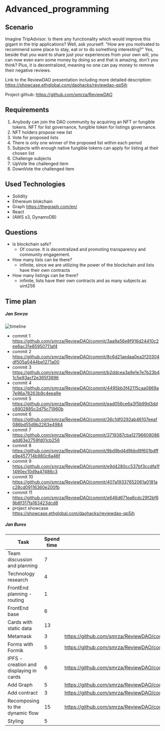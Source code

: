 # Advanced_programming
## Scenario
Imagine TripAdvisor. Is there any functionality which would improve this gigant in the trip applications? Well, ask yourself: "How are you motivated to recommend some place to stay, eat or to do something interesting?" Yes, beside that you want to share just your experiences from your own will, you can now even earn some money by doing so and that is amazing, don't you think? Plus, it is decentralized, meaning no one can pay money to remove their negative reviews.

Link to the ReviewDAO presentation including more detailed description: https://showcase.ethglobal.com/daohacks/reviewdao-qp5ih

Project github: https://github.com/smrza/ReviewDAO


## Requirements
1. Anybody can join the DAO community by acquiring an NFT or fungible tokens. NFT for list governance, fungible token for listings governance.
2. NFT holders propose new list 
3. Vote for proposed lists
5. There is only one winner of the proposed list within each period 
6. Subjects with enough native fungible tokens can apply for listing at their chosen list
7. Challenge subjects
8. UpVote the challenged item
9. DownVote the challenged item

## Used Technologies
- Solidity
- Ethereum blokchain
- Graph https://thegraph.com/en/
- React
- (AWS s3, DynamoDB)

## Questions
- Is blockchain safe?
  - Of course. It is decentralized and promoting transparency and community engagement. 
- How many lists can be there?
  - infinite, since we are utilizing the power of the blockchain and lists have their own contracts
- How many listings can be there?
  - infinite, lists have their own contracts and as many subjects as uint256

## Time plan
##### Jan Smrza
![timeline](https://user-images.githubusercontent.com/69464039/167244203-f2329d81-6424-4ce2-8ede-f3cef84227a7.png)
   
* commit 1	https://github.com/smrza/ReviewDAO/commit/3aa9a56e8f916d24410c2ee6ac31e85950711af4
* commit 2	https://github.com/smrza/ReviewDAO/commit/8c6d21aedaa0ea2f20304df505a0444be1271a00
* commit 3	https://github.com/smrza/ReviewDAO/commit/b2ddcea3a9e1e7e7b23b41c5e93acf2e365f3896
* commit 4	https://github.com/smrza/ReviewDAO/commit/4495bb3f42115caa0869a7e96a78263b9c4eea9e
* commit 5	https://github.com/smrza/ReviewDAO/commit/ead056ce6a3f5b99d3ddc8902885c2d75c71960b
* commit 6	https://github.com/smrza/ReviewDAO/commit/36c1df0292ab46107eeaf086bd55d9b2263e4984
* commit 7	https://github.com/smrza/ReviewDAO/commit/3719387cba12796608086add63e2759fd01cb256
* commit 8	https://github.com/smrza/ReviewDAO/commit/9bd9bd4d9bbd9f601bdffe9e457714b980c6a46f
* commit 9	https://github.com/smrza/ReviewDAO/commit/e9d4280cc537bf3ccdfa1f1490ec10d9a47486c3
* commit 10	https://github.com/smrza/ReviewDAO/commit/407a19337652061a0181ac28cd09116360e200fb
* commit 11	https://github.com/smrza/ReviewDAO/commit/e646d671ea6cdc29f2bf69b8f317fa183423dcd8
* project showcase	https://showcase.ethglobal.com/daohacks/reviewdao-qp5ih


##### Jan Bures

| **Task**                                | **Spend time** | **Commit**                                                                         |
|-----------------------------------------|----------------|------------------------------------------------------------------------------------|
| Team discussion and planning            | 7              |                                                                                    |
| Technology research                     | 4              |                                                                                    |
| FrontEnd planning - routing             | 1              |                                                                                    |
| FrontEnd base                           | 6              |                                                                                    |
| Cards with static data                  | 13             |                                                                                    |
| Metamask                                | 3              | https://github.com/smrza/ReviewDAO/commit/3f10795737896e548bef6f9ad2f86a25522a8ad9 |
| Forms with Formik                       | 5              | https://github.com/smrza/ReviewDAO/commit/369db1e16c58395c300e8943b28135950340c16c |
| IPFS - creation and displaying in cards | 6              | https://github.com/smrza/ReviewDAO/commit/45cfcd8cf63f09c132a1bf3774301537ceb9d0ae |
| Add Graph                               | 5              | https://github.com/smrza/ReviewDAO/commit/811d51feb995423c9fd40361353fed9e09033042 |
| Add contract                            | 3              | https://github.com/smrza/ReviewDAO/commit/aa7974c5997fc0b4613d75147635b645f6c13029 |
| Recomposing to the dynamic flow         | 15             | https://github.com/smrza/ReviewDAO/commit/c1ccb9aca69d037b5925d449e30814e94451af86 |
| Styling                                 | 5              |                                                                                    |
